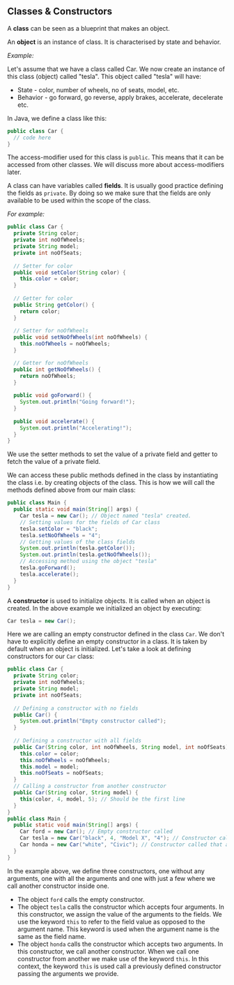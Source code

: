 ## Classes & Constructors

A **class** can be seen as a blueprint that makes an object.

An **object** is an instance of class. It is characterised by state and behavior.

*Example:*

Let's assume that we have a class called Car. We now create an instance of this class (object) called "tesla".
This object called "tesla" will have:
*   State - color, number of wheels, no of seats, model, etc.
*   Behavior - go forward, go reverse, apply brakes, accelerate, decelerate etc.

In Java, we define a class like this:
```java
public class Car {
  // code here
}
```

The access-modifier used for this class is `public`. This means that it can be accessed from other classes. We will
discuss more about access-modifiers later.

A class can have variables called **fields**. It is usually good practice defining the fields as `private`. By doing so we
make sure that the fields are only available to be used within the scope of the class.

*For example:*
```java
public class Car {
  private String color;
  private int noOfWheels;
  private String model;
  private int noOfSeats;
  
  // Setter for color
  public void setColor(String color) {
    this.color = color;  
  }
  
  // Getter for color
  public String getColor() {
    return color;
  }
  
  // Setter for noOfWheels
  public void setNoOfWheels(int noOfWheels) {
    this.noOfWheels = noOfWheels;
  }

  // Getter for noOfWheels
  public int getNoOfWheels() {
    return noOfWheels;
  }
  
  public void goForward() {
    System.out.println("Going forward!");
  }
  
  public void accelerate() {
    System.out.println("Accelerating!");
  }
}
```

We use the setter methods to set the value of a private field and getter to fetch the value of a private field.

We can access these public methods defined in the class by instantiating the class i.e. by creating objects of the class.
This is how we will call the methods defined above from our main class:
```java
public class Main {
  public static void main(String[] args) {
    Car tesla = new Car(); // Object named "tesla" created.
    // Setting values for the fields of Car class
    tesla.setColor = "black";
    tesla.setNoOfWheels = "4";
    // Getting values of the class fields
    System.out.println(tesla.getColor());
    System.out.println(tesla.getNoOfWheels());
    // Accessing method using the object "tesla"
    tesla.goForward();
    tesla.accelerate();
  }
}
```

A **constructor** is used to initialize objects. It is called when an object is created.
In the above example we initialized an object by executing:
```java
Car tesla = new Car();
```
Here we are calling an empty constructor defined in the class `Car`. We don't have to explicitly define an empty
constructor in a class. It is taken by default when an object is initialized.
Let's take a look at defining constructors for our `Car` class:
```java
public class Car {
  private String color;
  private int noOfWheels;
  private String model;
  private int noOfSeats;
  
  // Defining a constructor with no fields
  public Car() {
    System.out.println("Empty constructor called");
  }
  
  // Defining a constructor with all fields
  public Car(String color, int noOfWheels, String model, int noOfSeats) {
    this.color = color;
    this.noOfWheels = noOfWheels;
    this.model = model;
    this.noOfSeats = noOfSeats;
  }
  // Calling a constructor from another constructor
  public Car(String color, String model) {
    this(color, 4, model, 5); // Should be the first line
  }
}
public class Main {
  public static void main(String[] args) {
    Car ford = new Car(); // Empty constructor called
    Car tesla = new Car("black", 4, "Model X", "4"); // Constructor called that accepts all fields 
    Car honda = new Car("white", "Civic"); // Constructor called that accepts just two fields
  }
}
```

In the example above, we define three constructors, one without any arguments, one with all the arguments and one with just a few where
we call another constructor inside one.
*   The object `ford` calls the empty constructor.
*   The object `tesla` calls the constructor which accepts four arguments. In this constructor, we assign the value of the
    arguments to the fields. We use the keyword `this` to refer to the field value as opposed to the argument name. This keyword
    is used when the argument name is the same as the field name.
*   The object `honda` calls the constructor which accepts two arguments. In this constructor, we call another constructor.
    When we call one constructor from another we make use of the keyword `this`. In this context, the keyword `this` is used
    call a previously defined constructor passing the arguments we provide.
